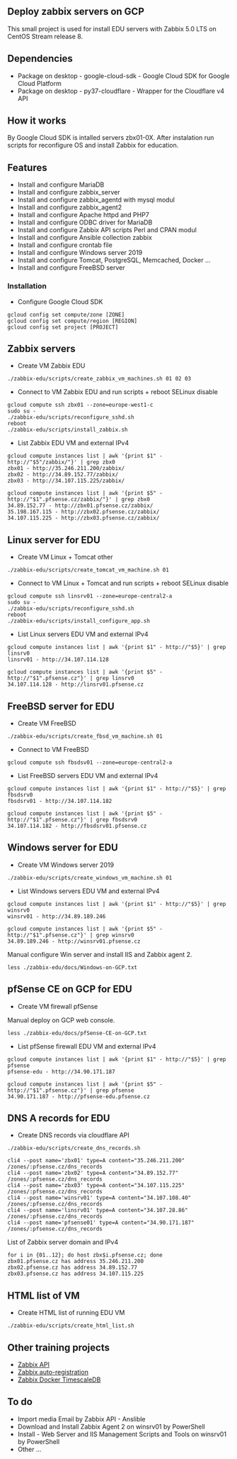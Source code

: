 ## Deploy zabbix servers on GCP

This small project is used for install EDU servers with Zabbix 5.0 LTS on CentOS Stream release 8.

## Dependencies

- Package on desktop - google-cloud-sdk - Google Cloud SDK for Google Cloud Platform
- Package on desktop - py37-cloudflare - Wrapper for the Cloudflare v4 API

## How it works

By Google Cloud SDK is intalled servers zbx01-0X. After instalation run scripts for reconfigure OS and install Zabbix for education.

## Features

- Install and configure MariaDB
- Install and configure zabbix_server
- Install and configure zabbix_agentd with mysql modul
- Install and configure zabbix_agent2
- Install and configure Apache httpd and PHP7
- Install and configure ODBC driver for MariaDB
- Install and configure Zabbix API scripts Perl and CPAN modul
- Install and configure Ansible collection zabbix
- Install and configure crontab file
- Install and configure Windows server 2019
- Install and configure Tomcat, PostgreSQL, Memcached, Docker ...
- Install and configure FreeBSD server

### Installation

- Configure Google Cloud SDK

```console
gcloud config set compute/zone [ZONE]
gcloud config set compute/region [REGION]
gcloud config set project [PROJECT]
```
## Zabbix servers
- Create VM Zabbix EDU

```console
./zabbix-edu/scripts/create_zabbix_vm_machines.sh 01 02 03
```
- Connect to VM Zabbix EDU and run scripts + reboot SELinux disable

```console
gcloud compute ssh zbx01 --zone=europe-west1-c
sudo su -
./zabbix-edu/scripts/reconfigure_sshd.sh
reboot
./zabbix-edu/scripts/install_zabbix.sh
```
- List Zabbix EDU VM and external IPv4

```console
gcloud compute instances list | awk '{print $1" - http://"$5"/zabbix/"}' | grep zbx0
zbx01 - http://35.246.211.200/zabbix/
zbx02 - http://34.89.152.77/zabbix/
zbx03 - http://34.107.115.225/zabbix/

gcloud compute instances list | awk '{print $5" - http://"$1".pfsense.cz/zabbix/"}' | grep zbx0
34.89.152.77 - http://zbx01.pfsense.cz/zabbix/
35.198.167.115 - http://zbx02.pfsense.cz/zabbix/
34.107.115.225 - http://zbx03.pfsense.cz/zabbix/
```
## Linux server for EDU
- Create VM Linux + Tomcat other

```console
./zabbix-edu/scripts/create_tomcat_vm_machine.sh 01
```
- Connect to VM Linux + Tomcat and run scripts + reboot SELinux disable

```console
gcloud compute ssh linsrv01 --zone=europe-central2-a
sudo su -
./zabbix-edu/scripts/reconfigure_sshd.sh
reboot
./zabbix-edu/scripts/install_configure_app.sh
```
- List Linux servers EDU VM and external IPv4

```console
gcloud compute instances list | awk '{print $1" - http://"$5}' | grep linsrv0
linsrv01 - http://34.107.114.128

gcloud compute instances list | awk '{print $5" - http://"$1".pfsense.cz"}' | grep linsrv0
34.107.114.128 - http://linsrv01.pfsense.cz
```

## FreeBSD server for EDU
- Create VM FreeBSD

```console
./zabbix-edu/scripts/create_fbsd_vm_machine.sh 01
```

- Connect to VM FreeBSD

```console
gcloud compute ssh fbsdsv01 --zone=europe-central2-a
```
- List FreeBSD servers EDU VM and external IPv4

```console
gcloud compute instances list | awk '{print $1" - http://"$5}' | grep fbsdsrv0
fbsdsrv01 - http://34.107.114.182

gcloud compute instances list | awk '{print $5" - http://"$1".pfsense.cz"}' | grep fbsdsrv0
34.107.114.182 - http://fbsdsrv01.pfsense.cz
```

## Windows server for EDU
- Create VM Windows server 2019

```console
./zabbix-edu/scripts/create_windows_vm_machine.sh 01
```
- List Windows servers EDU VM and external IPv4

```console
gcloud compute instances list | awk '{print $1" - http://"$5}' | grep winsrv0
winsrv01 - http://34.89.189.246

gcloud compute instances list | awk '{print $5" - http://"$1".pfsense.cz"}' | grep winsrv0
34.89.189.246 - http://winsrv01.pfsense.cz
```
Manual configure Win server and install IIS and Zabbix agent 2.

```console
less ./zabbix-edu/docs/Windows-on-GCP.txt
```

## pfSense CE on GCP for EDU
- Create VM firewall pfSense

Manual deploy on GCP web console.

```console
less ./zabbix-edu/docs/pfSense-CE-on-GCP.txt
```

- List pfSense firewall EDU VM and external IPv4

```console
gcloud compute instances list | awk '{print $1" - http://"$5}' | grep pfsense
pfsense-edu - http://34.90.171.187

gcloud compute instances list | awk '{print $5" - http://"$1".pfsense.cz"}' | grep pfsense
34.90.171.187 - http://pfsense-edu.pfsense.cz
```

## DNS A records for EDU
- Create DNS records via cloudflare API

```console
./zabbix-edu/scripts/create_dns_records.sh

cli4 --post name='zbx01' type=A content="35.246.211.200" /zones/:pfsense.cz/dns_records
cli4 --post name='zbx02' type=A content="34.89.152.77" /zones/:pfsense.cz/dns_records
cli4 --post name='zbx03' type=A content="34.107.115.225" /zones/:pfsense.cz/dns_records
cli4 --post name='winsrv01' type=A content="34.107.108.40" /zones/:pfsense.cz/dns_records
cli4 --post name='linsrv01' type=A content="34.107.28.86" /zones/:pfsense.cz/dns_records
cli4 --post name='pfsense01' type=A content="34.90.171.187" /zones/:pfsense.cz/dns_records
```

List of Zabbix server domain and IPv4

```console
for i in {01..12}; do host zbx$i.pfsense.cz; done
zbx01.pfsense.cz has address 35.246.211.200
zbx02.pfsense.cz has address 34.89.152.77
zbx03.pfsense.cz has address 34.107.115.225
```

## HTML list of VM
- Create HTML list of running EDU VM

```console
./zabbix-edu/scripts/create_html_list.sh
```
## Other training projects

- [Zabbix API](https://github.com/smejdil/zabbix-api)
- [Zabbix auto-registration](https://github.com/smejdil/zbx-auto-reg-demo-gcp)
- [Zabbix Docker TimescaleDB](https://github.com/smejdil/zabbix-docker-timescaledb)

## To do

- Import media Email by Zabbix API - Anslible
- Download and Install Zabbix Agent 2 on winsrv01 by PowerShell
- Install - Web Server and IIS Management Scripts and Tools on winsrv01 by PowerShell
- Other ...